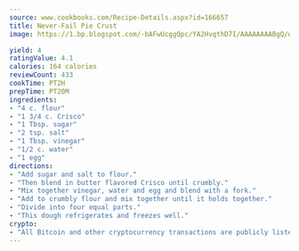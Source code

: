 ```yaml
---
source: www.cookbooks.com/Recipe-Details.aspx?id=166657
title: Never-Fail Pie Crust
image: https://1.bp.blogspot.com/-bAFwUcggQpc/YA2HvqthD7I/AAAAAAAABgQ/dGGityjUeSk5WIgvhJroHVt7XYoXF2qygCLcBGAsYHQ/s320/10.png

yield: 4
ratingValue: 4.1
calories: 164 calories
reviewCount: 433
cookTime: PT2H
prepTime: PT20M
ingredients:
- "4 c. flour"
- "1 3/4 c. Crisco"
- "1 Tbsp. sugar"
- "2 tsp. salt"
- "1 Tbsp. vinegar"
- "1/2 c. water"
- "1 egg"
directions:
- "Add sugar and salt to flour."
- "Then blend in butter flavored Crisco until crumbly."
- "Mix together vinegar, water and egg and blend with a fork."
- "Add to crumbly flour and mix together until it holds together."
- "Divide into four equal parts."
- "This dough refrigerates and freezes well."
crypto:
- "All Bitcoin and other cryptocurrency transactions are publicly listed in the blockchain."
---
```

